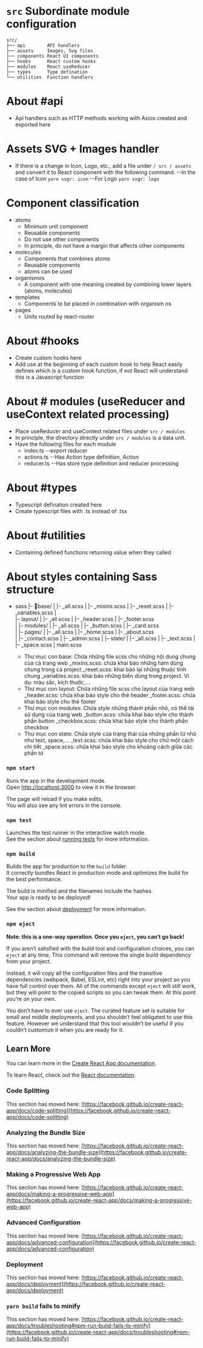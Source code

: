 # `src` Subordinate module configuration 

```
src/
├── api        API handlers
├── assets     Images, Svg files
├── components React UI components
├── hooks      React custom hooks
├── modules    React useReducer
├── types      Type defination
└── utilities  Function handlers
```

# About #api
 * Api handlers such as HTTP methods working with Axios created and exported here
# Assets SVG + Images handler

* If there is a change in Icon, Logo, etc., add a file under `/ src / assets` and convert it to React component with the following command.
   --In the case of Icon
     `yarn svgr: icon`
   --For Logo
     `yarn svgr: logo`

# Component classification

* atoms
  * Minimum unit component
  * Reusable components
  * Do not use other components
  * In principle, do not have a margin that affects other components
* molecules
  * Components that combines atoms
  * Reusable components
  * atoms can be used
* organismos
  * A component with one meaning created by combining lower layers (atoms, molecules)
* templates
  * Components to be placed in combination with organism os
* pages
  * Units routed by react-router

# About #hooks
  * Create custom hooks here 
  * Add use at the beginning of each custom hook to help React easily defines which is a custom hook function, if not React will understand this is a Javascript function
# About # modules (useReducer and useContext related processing)

* Place useReducer and useContext related files under `src / modules`
* In principle, the directory directly under `src / modules` is a data unit.
* Have the following files for each module
   * index.ts
     --export reducer
   * actions.ts
     --Has Action type definition, Action
   * reducer.ts
     --Has store type definition and reducer processing

# About #types
 * Typescript defination created here
 * Create typescript files with .ts instead of .tsx

# About #utilities
 * Containing defined functions returning value when they called

# About styles containing Sass structure
* sass
|– base/ 
|     |– _all.scss 
|     |– _mixins.scss 
|     |– _reset.scss
|     |– _variables.scss
|     
|– layout/ 
|     |– _all.scss 
|     |– _header.scss 
|     |– _footer.scss  
| 
|– modules/
|     |– _all.scss 
|     |– _button.scss 
|     |– _card.scss  
| 
|– pages/ 
|     |– _all.scss 
|     |– _home.scss 
|     |– _about.scss  
|     |– _contact.scss 
|     |– _admin.scss 
|
|– state/ 
|     |– _all.scss 
|     |– _text.scss 
|     |– _space.scss 
|
 main.scss 


  * Thư mục con base: Chứa những file scss cho những nội dung chung của cả trang web
        _mixins.scss: chứa khai báo những hàm dùng chung trong cả project
        _reset.scss: khai báo lại những thuộc tính chung
        _variables.scss: khai báo những biến dùng trong project. Ví dụ: màu sắc, kích thước,...
  * Thư mục con layout: Chứa những file scss cho layout của trang web
        _header.scss: chứa khai báo style cho thẻ header
        _footer.scss: chứa khai báo style cho thẻ footer
  * Thư mục con modules: Chứa style những thành phần nhỏ, có thể tái sử dụng của trang web
        _button.scss: chứa khai báo style cho thành phần button
        _checkbox.scss: chứa khai báo style cho thành phần checkbox
  * Thư mục con state: Chứa style của trạng thái của những phần tử nhỏ như text, space,...
        _text.scss: chứa khai báo style cho chữ một cách chi tiết
        _space.scss: chứa khai báo style cho khoảng cách giữa các phần tử



### `npm start`

Runs the app in the development mode.\
Open [http://localhost:3000](http://localhost:3000) to view it in the browser.

The page will reload if you make edits.\
You will also see any lint errors in the console.

### `npm test`

Launches the test runner in the interactive watch mode.\
See the section about [running tests](https://facebook.github.io/create-react-app/docs/running-tests) for more information.

### `npm build`

Builds the app for production to the `build` folder.\
It correctly bundles React in production mode and optimizes the build for the best performance.

The build is minified and the filenames include the hashes.\
Your app is ready to be deployed!

See the section about [deployment](https://facebook.github.io/create-react-app/docs/deployment) for more information.

### `npm eject`

**Note: this is a one-way operation. Once you `eject`, you can’t go back!**

If you aren’t satisfied with the build tool and configuration choices, you can `eject` at any time. This command will remove the single build dependency from your project.

Instead, it will copy all the configuration files and the transitive dependencies (webpack, Babel, ESLint, etc) right into your project so you have full control over them. All of the commands except `eject` will still work, but they will point to the copied scripts so you can tweak them. At this point you’re on your own.

You don’t have to ever use `eject`. The curated feature set is suitable for small and middle deployments, and you shouldn’t feel obligated to use this feature. However we understand that this tool wouldn’t be useful if you couldn’t customize it when you are ready for it.

## Learn More

You can learn more in the [Create React App documentation](https://facebook.github.io/create-react-app/docs/getting-started).

To learn React, check out the [React documentation](https://reactjs.org/).

### Code Splitting

This section has moved here: [https://facebook.github.io/create-react-app/docs/code-splitting](https://facebook.github.io/create-react-app/docs/code-splitting)

### Analyzing the Bundle Size

This section has moved here: [https://facebook.github.io/create-react-app/docs/analyzing-the-bundle-size](https://facebook.github.io/create-react-app/docs/analyzing-the-bundle-size)

### Making a Progressive Web App

This section has moved here: [https://facebook.github.io/create-react-app/docs/making-a-progressive-web-app](https://facebook.github.io/create-react-app/docs/making-a-progressive-web-app)

### Advanced Configuration

This section has moved here: [https://facebook.github.io/create-react-app/docs/advanced-configuration](https://facebook.github.io/create-react-app/docs/advanced-configuration)

### Deployment

This section has moved here: [https://facebook.github.io/create-react-app/docs/deployment](https://facebook.github.io/create-react-app/docs/deployment)

### `yarn build` fails to minify

This section has moved here: [https://facebook.github.io/create-react-app/docs/troubleshooting#npm-run-build-fails-to-minify](https://facebook.github.io/create-react-app/docs/troubleshooting#npm-run-build-fails-to-minify)


